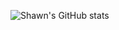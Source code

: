 ![Shawn's GitHub stats](https://github-readme-stats.vercel.app/api?username=shawntoffel&count_private=true&hide_border=true&hide_rank=true&hide_title=true)
